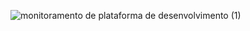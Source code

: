 
![monitoramento de plataforma de desenvolvimento (1)](https://user-images.githubusercontent.com/70453945/109570016-218f0100-7ac8-11eb-853e-baf4df0319f3.gif)
